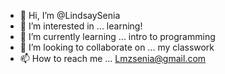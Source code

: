 - 👋 Hi, I’m @LindsaySenia
- 👀 I’m interested in ... learning!
- 🌱 I’m currently learning ... intro to programming
- 💞️ I’m looking to collaborate on ... my classwork
- 📫 How to reach me ... Lmzsenia@gmail.com

<!---
LindsaySenia/LindsaySenia is a ✨ special ✨ repository because its `README.md` (this file) appears on your GitHub profile.
You can click the Preview link to take a look at your changes.
--->
